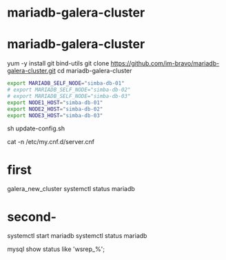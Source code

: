 # mariadb-galera-cluster
# mariadb-galera-cluster
yum -y install git bind-utils
git clone https://github.com/im-bravo/mariadb-galera-cluster.git
cd mariadb-galera-cluster

```sh
export MARIADB_SELF_NODE="simba-db-01"
# export MARIADB_SELF_NODE="simba-db-02"
# export MARIADB_SELF_NODE="simba-db-03"
export NODE1_HOST="simba-db-01"
export NODE2_HOST="simba-db-02"
export NODE3_HOST="simba-db-03"
```


sh update-config.sh

cat -n /etc/my.cnf.d/server.cnf

# first
galera_new_cluster
systemctl status mariadb

# second-
systemctl start mariadb
systemctl status mariadb

mysql
show status like 'wsrep_%';



